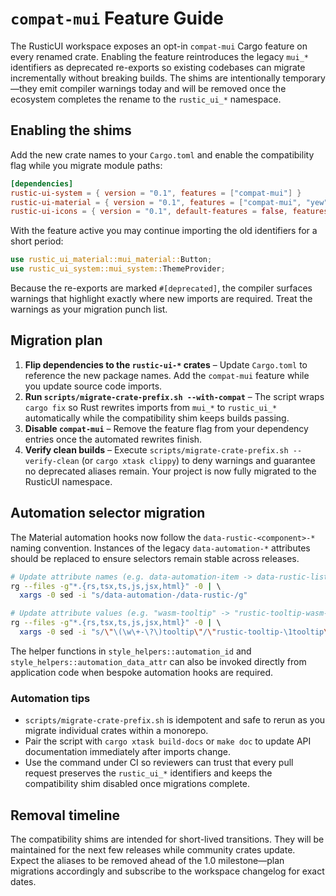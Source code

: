 # `compat-mui` Feature Guide

The RusticUI workspace exposes an opt-in `compat-mui` Cargo feature on every renamed crate. Enabling the feature
reintroduces the legacy `mui_*` identifiers as deprecated re-exports so existing codebases can migrate incrementally
without breaking builds. The shims are intentionally temporary—they emit compiler warnings today and will be removed
once the ecosystem completes the rename to the `rustic_ui_*` namespace.

## Enabling the shims

Add the new crate names to your `Cargo.toml` and enable the compatibility flag while you migrate module paths:

```toml
[dependencies]
rustic-ui-system = { version = "0.1", features = ["compat-mui"] }
rustic-ui-material = { version = "0.1", features = ["compat-mui", "yew"] }
rustic-ui-icons = { version = "0.1", default-features = false, features = ["compat-mui", "set-material"] }
```

With the feature active you may continue importing the old identifiers for a short period:

```rust
use rustic_ui_material::mui_material::Button;
use rustic_ui_system::mui_system::ThemeProvider;
```

Because the re-exports are marked `#[deprecated]`, the compiler surfaces warnings that highlight exactly where new
imports are required. Treat the warnings as your migration punch list.

## Migration plan

1. **Flip dependencies to the `rustic-ui-*` crates** – Update `Cargo.toml` to reference the new package names. Add the
   `compat-mui` feature while you update source code imports.
2. **Run `scripts/migrate-crate-prefix.sh --with-compat`** – The script wraps `cargo fix` so Rust rewrites imports from
   `mui_*` to `rustic_ui_*` automatically while the compatibility shim keeps builds passing.
3. **Disable `compat-mui`** – Remove the feature flag from your dependency entries once the automated rewrites finish.
4. **Verify clean builds** – Execute `scripts/migrate-crate-prefix.sh --verify-clean` (or `cargo xtask clippy`) to deny
   warnings and guarantee no deprecated aliases remain. Your project is now fully migrated to the RusticUI namespace.

## Automation selector migration

The Material automation hooks now follow the `data-rustic-<component>-*` naming convention. Instances of the legacy
`data-automation-*` attributes should be replaced to ensure selectors remain stable across releases.

```bash
# Update attribute names (e.g. data-automation-item -> data-rustic-list-item)
rg --files -g"*.{rs,tsx,ts,js,jsx,html}" -0 | \ 
  xargs -0 sed -i "s/data-automation-/data-rustic-/g"

# Update attribute values (e.g. "wasm-tooltip" -> "rustic-tooltip-wasm-tooltip")
rg --files -g"*.{rs,tsx,ts,js,jsx,html}" -0 | \ 
  xargs -0 sed -i "s/\"\(\w\+-\?\)tooltip\"/\"rustic-tooltip-\1tooltip\"/g"
```

The helper functions in `style_helpers::automation_id` and `style_helpers::automation_data_attr` can also be invoked
directly from application code when bespoke automation hooks are required.

### Automation tips

- `scripts/migrate-crate-prefix.sh` is idempotent and safe to rerun as you migrate individual crates within a monorepo.
- Pair the script with `cargo xtask build-docs` or `make doc` to update API documentation immediately after imports change.
- Use the command under CI so reviewers can trust that every pull request preserves the `rustic_ui_*` identifiers and keeps
  the compatibility shim disabled once migrations complete.

## Removal timeline

The compatibility shims are intended for short-lived transitions. They will be maintained for the next few releases while
community crates update. Expect the aliases to be removed ahead of the 1.0 milestone—plan migrations accordingly and
subscribe to the workspace changelog for exact dates.

